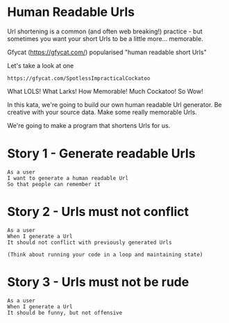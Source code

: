 # Human Readable Urls

Url shortening is a common (and often web breaking!) practice -
but sometimes you want your short Urls to be a little more... memorable.

Gfycat (https://gfycat.com/) popularised "human readable short Urls"

Let's take a look at one

    https://gfycat.com/SpotlessImpracticalCockatoo

What LOLS! What Larks! How Memorable! Much Cockatoo! So Wow!

In this kata, we're going to build our own human readable Url generator.
Be creative with your source data. Make some really memorable Urls.

We're going to make a program that shortens Urls for us.

# Story 1 - Generate readable Urls

    As a user
    I want to generate a human readable Url
    So that people can remember it


# Story 2 - Urls must not conflict

    As a user
    When I generate a Url
    It should not conflict with previously generated Urls

    (Think about running your code in a loop and maintaining state)

# Story 3 - Urls must not be rude

    As a user
    When I generate a Url
    It should be funny, but not offensive